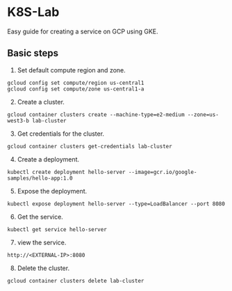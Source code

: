 # K8S-Lab
Easy guide for creating a service on GCP using GKE.


## Basic steps
1. Set default compute region and zone.
```shell
gcloud config set compute/region us-central1
gcloud config set compute/zone us-central1-a
```

2. Create a cluster.
```shell
gcloud container clusters create --machine-type=e2-medium --zone=us-west3-b lab-cluster
```

3. Get credentials for the cluster.
```shell
gcloud container clusters get-credentials lab-cluster
```

4. Create a deployment.
```shell
kubectl create deployment hello-server --image=gcr.io/google-samples/hello-app:1.0
```

5. Expose the deployment.
```shell
kubectl expose deployment hello-server --type=LoadBalancer --port 8080
```

6. Get the service.
```shell
kubectl get service hello-server
```

7. view the service.
```shell
http://<EXTERNAL-IP>:8080
```

8. Delete the cluster.
```shell
gcloud container clusters delete lab-cluster
```
